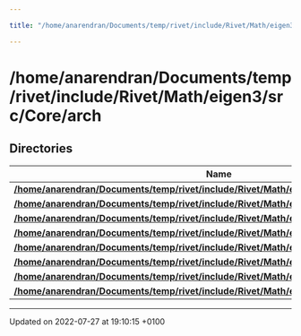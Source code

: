 ```yaml
---

title: "/home/anarendran/Documents/temp/rivet/include/Rivet/Math/eigen3/src/Core/arch"

---
```


# /home/anarendran/Documents/temp/rivet/include/Rivet/Math/eigen3/src/Core/arch



## Directories

| Name           |
| -------------- |
| **[/home/anarendran/Documents/temp/rivet/include/Rivet/Math/eigen3/src/Core/arch/AltiVec](http://example.org/files/dir_6cdb7234e423526447a222813781c5ea/#dir-/home/anarendran/documents/temp/rivet/include/rivet/math/eigen3/src/core/arch/altivec)**  |
| **[/home/anarendran/Documents/temp/rivet/include/Rivet/Math/eigen3/src/Core/arch/AVX](http://example.org/files/dir_657d63ad499182eaddc3327ab4d26235/#dir-/home/anarendran/documents/temp/rivet/include/rivet/math/eigen3/src/core/arch/avx)**  |
| **[/home/anarendran/Documents/temp/rivet/include/Rivet/Math/eigen3/src/Core/arch/AVX512](http://example.org/files/dir_71e80a3e284a3e57a5fd4bcf9e5a6a86/#dir-/home/anarendran/documents/temp/rivet/include/rivet/math/eigen3/src/core/arch/avx512)**  |
| **[/home/anarendran/Documents/temp/rivet/include/Rivet/Math/eigen3/src/Core/arch/CUDA](http://example.org/files/dir_231e89380fa2da4663c037fcd56e3e1e/#dir-/home/anarendran/documents/temp/rivet/include/rivet/math/eigen3/src/core/arch/cuda)**  |
| **[/home/anarendran/Documents/temp/rivet/include/Rivet/Math/eigen3/src/Core/arch/Default](http://example.org/files/dir_13cdfedec84904f3b2123c0001624e99/#dir-/home/anarendran/documents/temp/rivet/include/rivet/math/eigen3/src/core/arch/default)**  |
| **[/home/anarendran/Documents/temp/rivet/include/Rivet/Math/eigen3/src/Core/arch/NEON](http://example.org/files/dir_fa1e815d3c204075f956a292736cc620/#dir-/home/anarendran/documents/temp/rivet/include/rivet/math/eigen3/src/core/arch/neon)**  |
| **[/home/anarendran/Documents/temp/rivet/include/Rivet/Math/eigen3/src/Core/arch/SSE](http://example.org/files/dir_04b0a87233d8b2521571200aa050ee3d/#dir-/home/anarendran/documents/temp/rivet/include/rivet/math/eigen3/src/core/arch/sse)**  |
| **[/home/anarendran/Documents/temp/rivet/include/Rivet/Math/eigen3/src/Core/arch/ZVector](http://example.org/files/dir_abd163ccc182441046d4f30e57f4307e/#dir-/home/anarendran/documents/temp/rivet/include/rivet/math/eigen3/src/core/arch/zvector)**  |






-------------------------------

Updated on 2022-07-27 at 19:10:15 +0100
